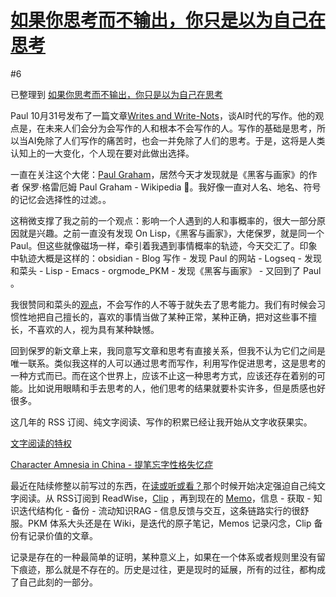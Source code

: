 # [如果你思考而不输出，你只是以为自己在思考](https://github.com/VandeeFeng/gitmemo/issues/7)

#6 

已整理到 [如果你思考而不输出，你只是以为自己在思考](https://wiki.vandee.art/#%E5%A6%82%E6%9E%9C%E4%BD%A0%E6%80%9D%E8%80%83%E8%80%8C%E4%B8%8D%E8%BE%93%E5%87%BA%EF%BC%8C%E4%BD%A0%E5%8F%AA%E6%98%AF%E4%BB%A5%E4%B8%BA%E8%87%AA%E5%B7%B1%E5%9C%A8%E6%80%9D%E8%80%83)

Paul 10月31号发布了一篇文章[Writes and Write-Nots](https://paulgraham.com/writes.html)，谈AI时代的写作。他的观点是，在未来人们会分为会写作的人和根本不会写作的人。写作的基础是思考，所以当AI免除了人们写作的痛苦时，也会一并免除了人们的思考。于是，这将是人类认知上的一大变化，个人现在要对此做出选择。

一直在关注这个大佬：[Paul Graham](https://paulgraham.com/)，居然今天才发现就是《黑客与画家》的作者 保罗·格雷厄姆 Paul Graham  - Wikipedia 🤣。我好像一直对人名、地名、符号的记忆会选择性的过滤。。

这稍微支撑了我之前的一个观点：影响一个人遇到的人和事概率的，很大一部分原因就是兴趣。之前一直没有发现 On Lisp，《黑客与画家》，大佬保罗，就是同一个 Paul。但这些就像磁场一样，牵引着我遇到事情概率的轨迹，今天交汇了。印象中轨迹大概是这样的：obsidian - Blog 写作 - 发现 Paul 的网站 - Logseq - 发现和菜头 - Lisp - Emacs - orgmode_PKM - 发现《黑客与画家》 - 又回到了 Paul 。

我很赞同和菜头的[观点](https://mp.weixin.qq.com/s/Zx0ntJdoosp6xBRNYrmjmQ)，不会写作的人不等于就失去了思考能力。我们有时候会习惯性地把自己擅长的，喜欢的事情当做了某种正常，某种正确，把对这些事不擅长，不喜欢的人，视为具有某种缺憾。

回到保罗的新文章上来，我同意写文章和思考有直接关系，但我不认为它们之间是唯一联系。类似我这样的人可以通过思考而写作，利用写作促进思考，这是思考的一种方式而已。而在这个世界上，应该不止这一种思考方式，应该还存在着别的可能。比如说用眼睛和手去思考的人，他们思考的结果就要朴实许多，但是质感也好很多。


这几年的 RSS 订阅、纯文字阅读、写作的积累已经让我开始从文字收获果实。

[文字阅读的特权](https://wiki.vandee.art/#%E6%96%87%E5%AD%97%E9%98%85%E8%AF%BB%E7%9A%84%E7%89%B9%E6%9D%83)

[Character Amnesia in China - 提笔忘字性格失忆症 ](https://clip.vandee.art/2024/10/character-amnesia-in-china---%E6%8F%90%E7%AC%94%E5%BF%98%E5%AD%97%E6%80%A7%E6%A0%BC%E5%A4%B1%E5%BF%86%E7%97%87/index.html)
<!--more-->
最近在陆续修整以前写过的东西，在[读或听或看？](https://www.vandee.art/2023-09-18-read-or-listen.html)那个时候开始决定强迫自己纯文字阅读。从 RSS订阅到 ReadWise，[Clip](https://www.vandee.art/2024-10-12-bookmark-and-summary-by-github-actions.html) ，再到现在的 [Memo](https://www.vandee.art/2024-10-28-memos-and-ssl-config.html)，信息 - 获取 - 知识迭代结构化 - 备份 - 流动知识RAG - 信息反馈与交互，这条链路实行的很舒服。PKM 体系大头还是在 Wiki，是迭代的原子笔记，Memos 记录闪念，Clip 备份有记录价值的文章。

记录是存在的一种最简单的证明，某种意义上，如果在一个体系或者规则里没有留下痕迹，那么就是不存在的。历史是过往，更是现时的延展，所有的过往，都构成了自己此刻的一部分。 